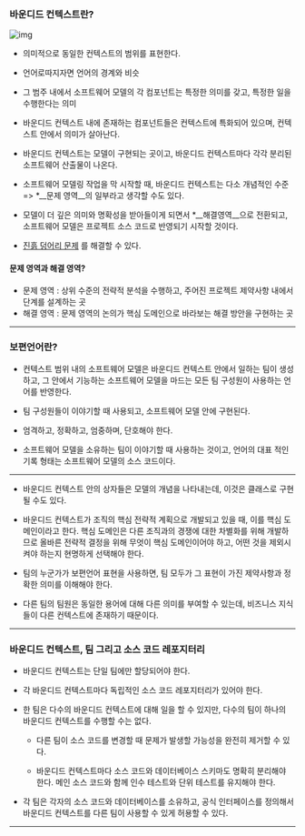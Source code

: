 ### 바운디드 컨텍스트란?

![img](https://user-images.githubusercontent.com/50399804/126931360-69f61e4b-7956-4a85-b16a-e4e2a18f8893.png)



- 의미적으로 동일한 컨텍스트의 범위를 표현한다.  

  

- 언어로따지자면 언어의 경계와 비슷

  

- 그 범주 내에서 소프트웨어 모델의 각 컴포넌트는 특정한 의미를 갖고, 특정한 일을 수행한다는 의미

  

- 바운디드 컨텍스트 내에 존재하는 컴포넌트들은 컨텍스트에 특화되어 있으며, 컨텍스트 안에서 의미가 살아난다.

  

- 바운디드 컨텍스트는 모델이 구현되는 곳이고, 바운디드 컨텍스트마다 각각 분리된 소프트웨어 산출물이 나온다.

  

- 소프트웨어 모델링 작업을 막 시작할 때,  바운디드 컨텍스트는 다소 개념적인 수준 => \*__문제 영역__의 일부라고 생각할 수도 있다.

  

- 모델이 더 깊은 의미와 명확성을 받아들이게 되면서 *__해결영역__으로 전환되고, 소프트웨어 모델은 프로젝트 소스 코드로 반영되기 시작할 것이다.

  

- [진흙 덩어리 문제](https://thedomaindrivendesign.io/big-ball-of-mud/) 를 해결할 수 있다.



#### 문제 영역과 해결 영역?

- 문제 영역 : 상위 수준의 전략적 분석을 수행하고, 주어진 프로젝트 제약사항 내에서 단계를 설계하는 곳
- 해결 영역 : 문제 영역의 논의가 핵심 도메인으로 바라보는 해결 방안을 구현하는 곳



***

### 보편언어란?

- 컨텍스트 범위 내의 소프트웨어 모델은 바운디드 컨텍스트 안에서 일하는 팀이 생성하고, 그 안에서 기능하는 소프트웨어 모델을 마드는 모든 팀 구성원이 사용하는 언어를 반영한다.

  

- 팀 구성원들이 이야기할 때 사용되고, 소프트웨어 모델 안에 구현된다.

  

- 엄격하고, 정확하고, 엄중하며, 단호해야 한다.

  

- 소프트웨어 모델을 소유하는 팀이 이야기할 때 사용하는 것이고, 언어의 대표 적인 기록 형태는 소프트웨어 모델의 소스 코드이다.



***



- 바운디드 컨텍스트 안의 상자들은 모델의 개념을 나타내는데, 이것은 클래스로 구현될 수도 있다.

  

- 바운디드 컨텍스트가 조직의 핵심 전략적 계획으로 개발되고 있을 때, 이를 핵심 도메인이라고 한다. 핵심 도메인은 다른 조직과의 경쟁에 대한 차별화를 위해 개발하므로 올바른 전략적 결정을 위해 무엇이 핵심 도메인이어야 하고, 어떤 것을 제외시켜야 하는지 현명하게 선택해야 한다.

  

- 팀의 누군가가 보편언어 표현을 사용하면, 팀 모두가 그 표현이 가진 제약사항과 정확한 의미를 이해해야 한다.

  

- 다른 팀의 팀원은 동일한 용어에 대해 다른 의미를 부여할 수 있는데, 비즈니스 지식들이 다른 컨텍스트에 존재하기 때문이다.



***

### 바운디드 컨텍스트, 팀 그리고 소스 코드 레포지터리

- 바운디드 컨텍스트는 단일 팀에만 할당되어야 한다.

- 각 바운디드 컨텍스트마다 독립적인 소스 코드 레포지터리가 있어야 한다.

  

- 한 팀은 다수의 바운디드 컨텍스트에 대해 일을 할 수 있지만, 다수의 팀이 하나의 바운디드 컨텍스트를 수행할 수는 없다.

  - 다른 팀이 소스 코드를 변경할 때 문제가 발생할 가능성을 완전히 제거할 수 있다.

  

  - 바운디드 컨텍스트마다 소스 코드와 데이터베이스 스키마도 명확히 분리해야 한다. 메인 소스 코드와 함께 인수 테스트와 단위 테스트를 유지해야 한다.

  

- 각 팀은 각자의 소스 코드와 데이터베이스를 소유하고, 공식 인터페이스를 정의해서 바운디드 컨텍스트를 다른 팀이 사용할 수 있게 허용할 수 있다.



***

